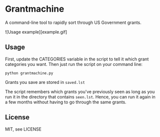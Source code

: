 # Grantmachine

A command-line tool to rapidly sort through US Government grants.

![Usage example][example.gif]

## Usage

First, update the CATEGORIES variable in the script to tell it which
grant categories you want. Then just run the script on your command line:

    python grantmachine.py

Grants you save are stored in `saved.lst`

The script remembers which grants you've previously seen as long as
you run it in the directory that contains `seen.lst`.
Hence, you can run it again in a few months without having to go
through the same grants.

## License

MIT, see LICENSE

